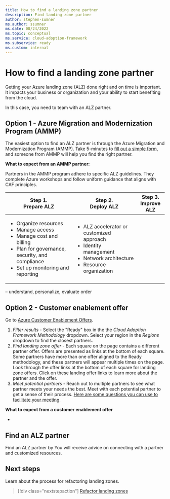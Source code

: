 ```yaml
---
title: How to find a landing zone partner
description: Find landing zone partner
author: stephen-sumner
ms.author: ssumner
ms.date: 08/24/2022
ms.topic: conceptual
ms.service: cloud-adoption-framework
ms.subservice: ready
ms.custom: internal
---
```


# How to find a landing zone partner

Getting your Azure landing zone (ALZ) done right and on time is important. It impacts your business or organization and your ability to start benefiting from the cloud.

In this case, you need to team with an ALZ partner.

## Option 1 - Azure Migration and Modernization Program (AMMP)

The easiest option to find an ALZ partner is through the Azure Migration and Modernization Program (AMMP). Take 5-minutes to [fill out a simple form](/migration/migration-modernization-program/#program-form), and someone from AMMP will help you find the right partner.

**What to expect from an AMMP partner:**

Partners in the AMMP program adhere to specific ALZ guidelines. They complete Azure workshops and follow uniform guidance that aligns with CAF principles.

|Step 1.<br>Prepare ALZ | Step 2.<br>Deploy ALZ | Step 3.<br>Improve ALZ|
| --- | --- | --- |
|<ul><li>Organize resources</li> <li>Manage access</li> <li>Manage cost and billing</li> <li>Plan for governance, security, and compliance</li> <li>Set up monitoring and reporting</li> </ul>|<ul><li>ALZ accelerator or customized approach</li><li>Identity management</li> <li>Network architecture</li> <li>Resource organization</li></ul>|

 – understand, personalize, evaluate order

## Option 2 - Customer enablement offer

Go to [Azure Customer Enablement Offers](https://www.microsoft.com/azure/partners/adopt?filters=ready).

1. *Filter results* - Select the "Ready" box in the the *Cloud Adoption Framework Methodology* dropdown. Select your region in the *Regions* dropdown to find the closest partners.
1. *Find landing zone offer* - Each square on the page contains a different partner offer. Offers are presented as links at the bottom of each square. Some partners have more than one offer aligned to the Ready methodology, and these partners will appear multiple times on the page. Look through the offer links at the bottom of each square for landing zone offers. Click on these landing offer links to learn more about the partner and the offer.
1. *Meet potential partners* - Reach out to multiple partners to see what partner meets your needs the best. Meet with each potential partner to get a sense of their process. [Here are some questions you can use to facilitate your meeting](partner-landing-zone-questions.md).

**What to expect from a customer enablement offer**

- 

## Find an ALZ partner

Find an ALZ partner by  You will receive advice on connecting with a partner and customized resources.



## Next steps

Learn about the process for refactoring landing zones.

> [!div class="nextstepaction"]
> [Refactor landing zones](./refactor.md)


